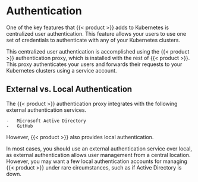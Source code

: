 # Authentication

One of the key features that {{< product >}} adds to Kubernetes is centralized user authentication. This feature allows your users to use one set of credentials to authenticate with any of your Kubernetes clusters.

This centralized user authentication is accomplished using the {{< product >}} authentication proxy, which is installed with the rest of {{< product >}}. This proxy authenticates your users and forwards their requests to your Kubernetes clusters using a service account.

## External vs. Local Authentication

The {{< product >}} authentication proxy integrates with the following external authentication services.

	-	Microsoft Active Directory
	-	GitHub

However, {{< product >}} also provides local authentication.

In most cases, you should use an external authentication service over local, as external authentication allows user management from a central location. However, you may want a few local authentication accounts for managing {{< product >}} under rare circumstances, such as if Active Directory is down.

